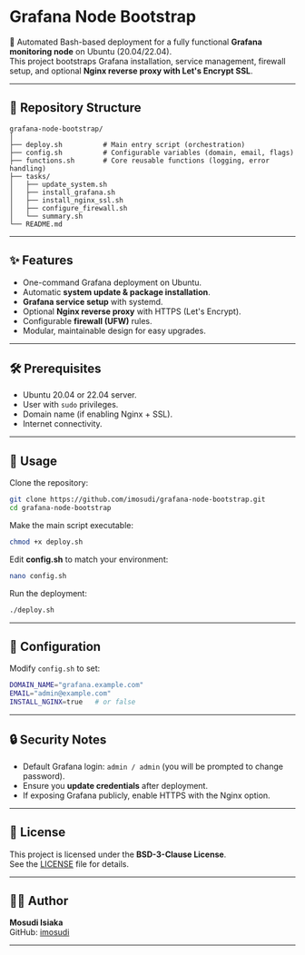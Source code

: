# Grafana Node Bootstrap

🚀 Automated Bash-based deployment for a fully functional **Grafana monitoring node** on Ubuntu (20.04/22.04).  
This project bootstraps Grafana installation, service management, firewall setup, and optional **Nginx reverse proxy with Let's Encrypt SSL**.

---

## 📂 Repository Structure

```
grafana-node-bootstrap/
│
├── deploy.sh          # Main entry script (orchestration)
├── config.sh          # Configurable variables (domain, email, flags)
├── functions.sh       # Core reusable functions (logging, error handling)
├── tasks/
│   ├── update_system.sh
│   ├── install_grafana.sh
│   ├── install_nginx_ssl.sh
│   ├── configure_firewall.sh
│   └── summary.sh
└── README.md
```

---

## ✨ Features
- One-command Grafana deployment on Ubuntu.
- Automatic **system update & package installation**.
- **Grafana service setup** with systemd.
- Optional **Nginx reverse proxy** with HTTPS (Let's Encrypt).
- Configurable **firewall (UFW)** rules.
- Modular, maintainable design for easy upgrades.

---

## 🛠️ Prerequisites
- Ubuntu 20.04 or 22.04 server.
- User with `sudo` privileges.
- Domain name (if enabling Nginx + SSL).
- Internet connectivity.

---

## 🚀 Usage

Clone the repository:
```bash
git clone https://github.com/imosudi/grafana-node-bootstrap.git
cd grafana-node-bootstrap
```

Make the main script executable:
```bash
chmod +x deploy.sh
```

Edit **config.sh** to match your environment:
```bash
nano config.sh
```

Run the deployment:
```bash
./deploy.sh
```

---

## 🔧 Configuration

Modify `config.sh` to set:
```bash
DOMAIN_NAME="grafana.example.com"
EMAIL="admin@example.com"
INSTALL_NGINX=true   # or false
```

---

## 🔒 Security Notes
- Default Grafana login: `admin / admin` (you will be prompted to change password).
- Ensure you **update credentials** after deployment.
- If exposing Grafana publicly, enable HTTPS with the Nginx option.

---

## 📜 License
This project is licensed under the **BSD-3-Clause License**.  
See the [LICENSE](./LICENSE) file for details.

---

## 👨‍💻 Author
**Mosudi Isiaka**  
GitHub: [imosudi](https://github.com/imosudi)

---
